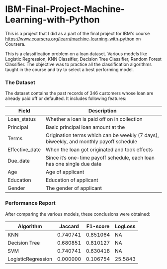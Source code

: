 # IBM-Final-Project-Machine-Learning-with-Python
This is a project that I did as a part of the final project for IBM's course https://www.coursera.org/learn/machine-learning-with-python on Coursera.

This is a classification problem on a loan dataset. Various models like Logistic Regression, KNN Classifier, Decision Tree Classifier, 
Random Forest Classifier. The objective was to practice all the classification algorithms taught in the course and try to
select a best performing model.

### The Dataset
The dataset contains the past records of 346 customers whose loan are already paid off or defaulted. It includes following features:

| Field          | Description                                                                           |
|----------------|---------------------------------------------------------------------------------------|
| Loan_status    | Whether a loan is paid off on in collection                                           |
| Principal      | Basic principal loan amount at the                                                    |
| Terms          | Origination terms which can be weekly (7 days), biweekly, and monthly payoff schedule |
| Effective_date | When the loan got originated and took effects                                         |
| Due_date       | Since it’s one-time payoff schedule, each loan has one single due date                |
| Age            | Age of applicant                                                                      |
| Education      | Education of applicant                                                                |
| Gender         | The gender of applicant                                                               |


### Performance Report
After comparing the various models, these conclusions were obtained:

| Algorithm          | Jaccard | F1-score | LogLoss |
|--------------------|---------|----------|---------|
| KNN                | 0.740741| 0.851064 | NA      |
| Decision Tree      | 0.680851| 0.810127 | NA      |
| SVM                | 0.740741| 0.630418 | NA      |
| LogisticRegression | 0.000000| 0.106754 | 25.5843 |
